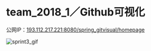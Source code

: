# team_2018_1／Github可视化

公网IP：[193.112.217.221:8080/spring_gitvisual/homepage](http://liuyuxin.xyz/spring_gitvisual/homepage)  

![sprint3_gif](https://github.com/software-case-course/team_2018_1/blob/master/web_screenshot/sprint3-2018.06.24/GitHub%20Visualization.gif)

